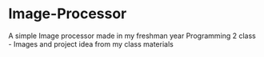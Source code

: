 # Image-Processor
A simple Image processor made in my freshman year Programming 2 class - Images and project idea from my class materials
